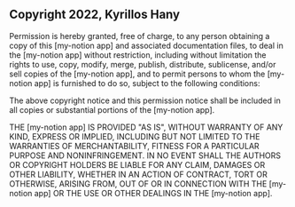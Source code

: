 ## Copyright 2022, Kyrillos Hany

Permission is hereby granted, free of charge, to any person obtaining a copy of this [my-notion app] and associated documentation files, to deal in the [my-notion app] without restriction, including without limitation the rights to use, copy, modify, merge, publish, distribute, sublicense, and/or sell copies of the [my-notion app], and to permit persons to whom the [my-notion app] is furnished to do so, subject to the following conditions:

The above copyright notice and this permission notice shall be included in all copies or substantial portions of the [my-notion app].

THE [my-notion app] IS PROVIDED "AS IS", WITHOUT WARRANTY OF ANY KIND, EXPRESS OR IMPLIED, INCLUDING BUT NOT LIMITED TO THE WARRANTIES OF MERCHANTABILITY, FITNESS FOR A PARTICULAR PURPOSE AND NONINFRINGEMENT. IN NO EVENT SHALL THE AUTHORS OR COPYRIGHT HOLDERS BE LIABLE FOR ANY CLAIM, DAMAGES OR OTHER LIABILITY, WHETHER IN AN ACTION OF CONTRACT, TORT OR OTHERWISE, ARISING FROM, OUT OF OR IN CONNECTION WITH THE [my-notion app] OR THE USE OR OTHER DEALINGS IN THE [my-notion app].
